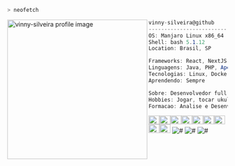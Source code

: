 ```bash
> neofetch
```

<img align="left" src="https://user-images.githubusercontent.com/13592890/126534161-92764060-19de-4e80-b499-ed71ed991c9b.png" alt="vinny-silveira profile image" width="320" /> 

```csharp
vinny-silveira@github
-------------------------
OS: Manjaro Linux x86_64
Shell: bash 5.1.12
Location: Brasil, SP

Frameworks: React, NextJS, VueJS, Symfony, Laravel, Codeigniter
Linguagens: Java, PHP, Apex(Salesforce), JavaScript, HTML, CSS
Tecnologias: Linux, Docker, Git, NodeJS...
Aprendendo: Sempre

Sobre: Desenvolvedor full stack apaixonado pelo que faz
Hobbies: Jogar, tocar ukulele/violao, viajar...
Formacao: Analise e Desenvolvimento de Sistemas
```

<p align="left">
  <img alt="#" src="https://via.placeholder.com/15/303433/000000?text=+" width="25" height="20" /><img alt="#" src="https://via.placeholder.com/15/F02929/000000?text=+" width="25" height="20" /><img alt="#" src="https://via.placeholder.com/15/88E134/000000?text=+" width="25" height="20" /><img alt="#" src="https://via.placeholder.com/15/F9E94F/000000?text=+" width="25" height="20" /><img alt="#" src="https://via.placeholder.com/15/709ECF/000000?text=+" width="25" height="20" /><img alt="#" src="https://via.placeholder.com/15/474342/000000?text=+" width="25" height="20" /><img alt="#" src="https://via.placeholder.com/15/AF7EA5/000000?text=+" width="25" height="20" /><img alt="#" src="https://via.placeholder.com/15/34E1E3/000000?text=+" width="25" height="20" /><img alt="#" src="https://via.placeholder.com/15/ECECEA/000000?text=+" width="25" height="20" /> <img alt="#" src="https://visitor-badge.glitch.me/badge?page_id=vinny-silveira.vinny-silveira" /> <img alt="#" src="https://img.shields.io/github/followers/vinny-silveira?color=red" /> <img alt="#" src="https://img.shields.io/github/stars/vinny-silveira?affiliations=OWNER%2CCOLLABORATOR%2CORGANIZATION_MEMBER&color=green" />
</p>
